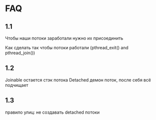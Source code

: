 # FAQ

## 1.1

Чтобы наши потоки заработали нужно их присоединить 

Как сделать так чтобы потоки работали (pthread_exit() and pthread_join())


## 1.2

Joinable остается стэк потока
Detached демон поток, после себя всё подчищает


## 1.3 

правило улиц: не создавать detached потоки